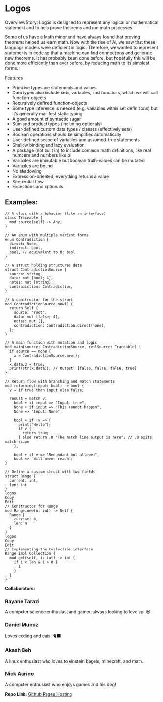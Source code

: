 # Logos

Overview/Story:
Logos is designed to represent any logical or mathematical statement and to help prove theorems and run math processes.

Some of us have a Math minor and have always found that proving theorems helped us learn math. Now with the rise of AI, we saw that these language models were deficient in logic. Therefore, we wanted to represent statements in code so that a machine can find connections and generate new theorems. It has probably been done before, but hopefully this will be done more efficiently than ever before, by reducing math to its simplest forms.

Features:
- Primitive types are statements and values
- Data types also include sets, variables, and functions, which we will call function-objects
- Recursively defined function-objects
- Some type inference is needed (e.g. variables within set definitions) but it’s generally manifest static typing
- A good amount of syntactic sugar
- Sum and product types (including optionals)
- User-defined custom data types / classes (effectively sets)
- Boolean operations should be simplified automatically
- User-defined scope of variables and assumed-true statements
- Shallow binding and lazy evaluation
- A package (not built in) to include common math definitions, like real numbers and numbers like pi
- Variables are immutable but boolean truth-values can be mutated
- Variables are bound
- No shadowing
- Expression-oriented; everything returns a value
- Sequential flow
- Exceptions and optionals

## Examples:

```logos
// A class with a behavior (like an interface)
class Traceable {
  mod source(self) -> Any;
}
```
```logos
// An enum with multiple variant forms
enum Contradiction {
  direct: None,
  indirect: bool,
  bool, // equivalent to 0: bool
}
```
```logos
// A struct holding structured data
struct ContradictionSource {
  source: string,
  data: mut [bool; 4],
  notes: mut [string],
  contradiction: Contradiction,
}
```
```logos
// A constructor for the struct
mod ContradictionSource.new() {
  return Self {
    source: "root",
    data: mut [false; 4],
    notes: mut [],
    contradiction: Contradiction.direct(none),
  };
}
```
```logos
// A main function with mutation and logic
mod main(source: ContradictionSource, realSource: Traceable) {
  if source == none {
    x = ContradictionSource.new();
  }
  x.data.3 = true;
  print(str(x.data)); // Output: [false, false, false, true]
}
```
```logos
// Return flow with branching and match statements
mod returning(input: bool) -> bool {
  v = if true then input else false;

  result = match v:
    bool + if input => "Input: true",
    None + if input => "This cannot happen",
    None => "Input: None",

    bool + if !v => {
      print("Hello");
      if v {
        return true;
      } else return .0 "The match line output is here"; // .0 exits match scope
    },

    bool + if v => "Redundant but allowed",
    bool => "Will never reach";
}
```
```logos
// Define a custom struct with two fields
struct Range {
  current: int,
  len: int
}
logos
Copy
Edit
// Constructor for Range
mod Range.new(n: int) -> Self {
  Range {
    current: 0,
    len: n
  }
}
logos
Copy
Edit
// Implementing the Collection interface
Range impl Collection {
  mod get(self, i: int) -> int {
    if i < len & i > 0 {
      i
    }
  }
}
```
**Collaborators:**

### Rayane Tarazi 
A computer science enthusiast and gamer, always looking to leve up. 😎	
### Daniel Munoz 
Loves coding and cats. 🐈‍⬛
### Akash Beh 
A linux enthusiast who loves to einstein bagels, minecraft, and math.
### Nick Aurino
A computer enthusiast who enjoys games and his dog! 

**Repo Link:**
[Github Pages Hosting](https://rtarazi1105.github.io/Logos/)
